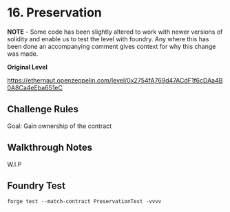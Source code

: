 # 16. Preservation

**NOTE** - Some code has been slightly altered to work with newer versions of solidity and enable us to test the level with foundry. Any where this has been done an accompanying comment gives context for why this change was made. 

**Original Level**

https://ethernaut.openzeppelin.com/level/0x2754fA769d47ACdF1f6cDAa4B0A8Ca4eEba651eC

## Challenge Rules

Goal: Gain ownership of the contract

## Walkthrough Notes

W.I.P

## Foundry Test

```
forge test --match-contract PreservationTest -vvvv
```